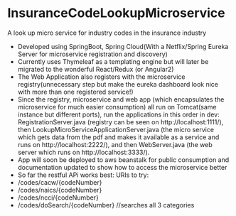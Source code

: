 # InsuranceCodeLookupMicroservice
A look up micro service for industry codes in the insurance industry
- Developed using SpringBoot, Spring Cloud(With a Netflix/Spring Eureka Server for microservice registration and discovery)
- Currently uses Thymeleaf as a templating engine but will later be migrated to the wonderful React/Redux (or Angular2)
- The Web Application also registers with the microservice registry(unnecessary step but make the eureka dashboard look nice with more than one registered service!)
- Since the registry, microservice and web app (which encapsulates the microservice for much easier consumption) all run on Tomcat(same instance but different ports),
run the applications in this order in dev: RegistrationServer.java (registry can be seen on http://localhost:1111/), then 
LookupMicroServiceApplicationServer.java (the micro service which gets data from the pdf and makes it available as a service and runs on 
http://localhost:2222/), and then WebServer.java (the web server which runs on http://localhost:3333/). 
- App will soon be deployed to aws beanstalk for public consumption and documentation updated to show how to access the microservice better
- So far the restful APi works best:
URIs to try:
- /codes/cacw/{codeNumber}
- /codes/naics/{codeNumber}
- /codes/ncci/{codeNumber}
- /codes/doSearch/{codeNumber} //searches all 3 categories

